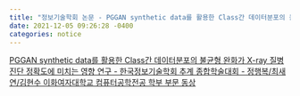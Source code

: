 ```yaml
---
title: "정보기술학회 논문 - PGGAN synthetic data를 활용한 Class간 데이터분포의 불균형 완화가 X-ray 질병 진단 정확도에 미치는 영향 연구" 
date: 2021-12-05 09:26:28 -0400
categories: notice
---
```


<a href="https://faculty-hieonn.github.io/assets/files/PGGAN synthetic data를 활용한 Class간 데이터분포의 불균형 완화가 X-ray 질병 진단 정확도 연구.pdf" target="_blank">PGGAN synthetic data를 활용한 Class간 데이터분포의 불균형 완화가 X-ray 질병 진단 정확도에 미치는 영향 연구 - 한국정보기술학회 추계 종합학술대회 - 정행복/최새연/김현수 이화여자대학교 컴퓨터공학전공 학부 부문 동상</a>
